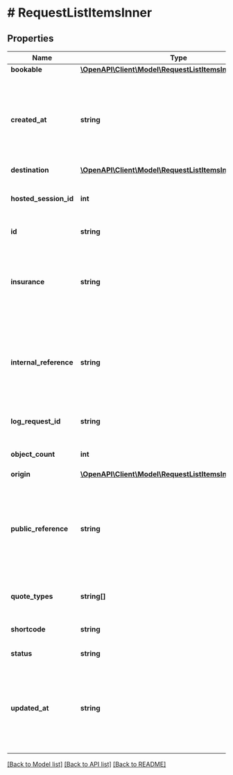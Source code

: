 # # RequestListItemsInner

## Properties

Name | Type | Description | Notes
------------ | ------------- | ------------- | -------------
**bookable** | [**\OpenAPI\Client\Model\RequestListItemsInnerBookable**](RequestListItemsInnerBookable.md) |  | [optional]
**created_at** | **string** | A NaiveDatetime-formatted timestamp describing when the resource was created with microsecond precision | [optional]
**destination** | [**\OpenAPI\Client\Model\RequestListItemsInnerDestination**](RequestListItemsInnerDestination.md) |  | [optional]
**hosted_session_id** | **int** | The ID of the HostedSession through which this request was created | [optional]
**id** | **string** | The ID for this request | [optional]
**insurance** | **string** | This field can be used to pass through any character data that you may want returned unaltered for your own later usage | [optional]
**internal_reference** | **string** | This field can be used to pass through any character data that you may want returned unaltered for your own later usage | [optional]
**log_request_id** | **string** | An identifier for the API call that created this resource | [optional]
**object_count** | **int** | The count of objects in this request | [optional]
**origin** | [**\OpenAPI\Client\Model\RequestListItemsInnerOrigin**](RequestListItemsInnerOrigin.md) |  | [optional]
**public_reference** | **string** | A client defined name for the resource. The value provided for the public_reference field may appear in notification emails and public web pages | [optional]
**quote_types** | **string[]** | The IDs of the quote types generated for this request | [optional]
**shortcode** | **string** | A brief string identifier for this shipment | [optional]
**status** | **string** | The status for this shipment | [optional]
**updated_at** | **string** | A NaiveDatetime-formatted timestamp describing when the resource was last updated with microsecond precision | [optional]

[[Back to Model list]](../../README.md#models) [[Back to API list]](../../README.md#endpoints) [[Back to README]](../../README.md)
